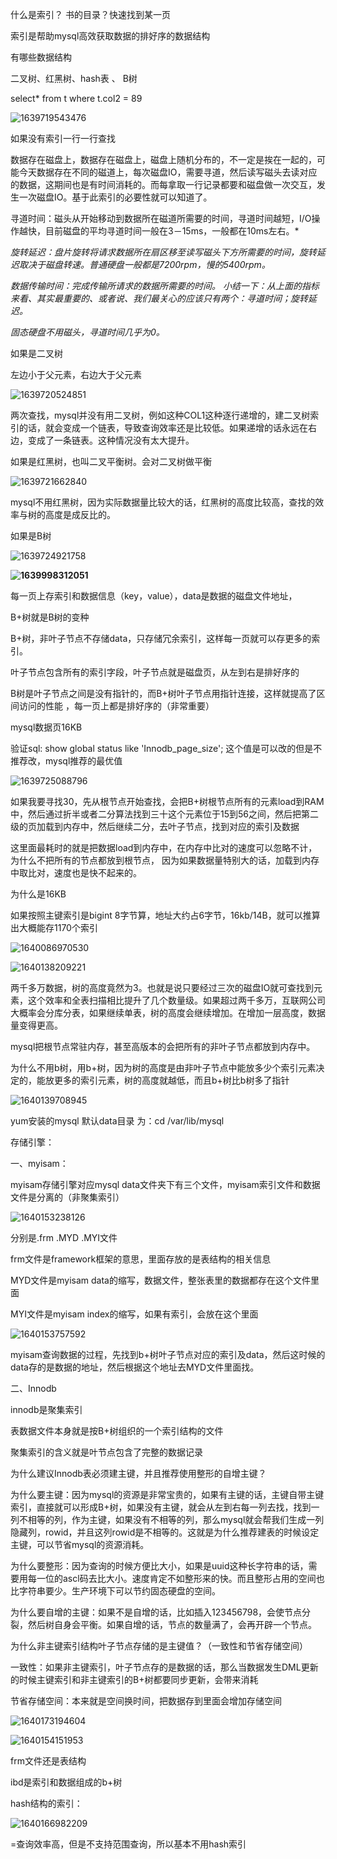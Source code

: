 什么是索引？ 书的目录？快速找到某一页

索引是帮助mysql高效获取数据的排好序的数据结构



有哪些数据结构

二叉树、红黑树、hash表 、 B树



select* from t where t.col2 = 89

![1639719543476](../image/1639719543476.png)

如果没有索引一行一行查找

数据存在磁盘上，数据存在磁盘上，磁盘上随机分布的，不一定是挨在一起的，可能今天数据存在不同的磁道上，每次磁盘IO，需要寻道，然后读写磁头去读对应的数据，这期间也是有时间消耗的。而每拿取一行记录都要和磁盘做一次交互，发生一次磁盘IO。基于此索引的必要性就可以知道了。



寻道时间：磁头从开始移动到数据所在磁道所需要的时间，寻道时间越短，I/O操作越快，目前磁盘的平均寻道时间一般在3－15ms，一般都在10ms左右。*

*旋转延迟：盘片旋转将请求数据所在扇区移至读写磁头下方所需要的时间，旋转延迟取决于磁盘转速。普通硬盘一般都是7200rpm，慢的5400rpm。*

*数据传输时间：完成传输所请求的数据所需要的时间。*
*小结一下：从上面的指标来看、其实最重要的、或者说、我们最关心的应该只有两个：寻道时间；旋转延迟。*

 *固态硬盘不用磁头，寻道时间几乎为0。* 



如果是二叉树

左边小于父元素，右边大于父元素

![1639720524851](../image/1639720524851.png)

两次查找，mysql并没有用二叉树，例如这种COL1这种逐行递增的，建二叉树索引的话，就会变成一个链表，导致查询效率还是比较低。如果递增的话永远在右边，变成了一条链表。这种情况没有太大提升。



如果是红黑树，也叫二叉平衡树。会对二叉树做平衡

![1639721662840](../image/1639721662840.png)

mysql不用红黑树，因为实际数据量比较大的话，红黑树的高度比较高，查找的效率与树的高度是成反比的。



如果是B树

![1639724921758](../image/1639724921758.png)

**![1639998312051](../image/1639998312051.png)**

每一页上存索引和数据信息（key，value），data是数据的磁盘文件地址，



B+树就是B树的变种

B+树，非叶子节点不存储data，只存储冗余索引，这样每一页就可以存更多的索引。

叶子节点包含所有的索引字段，叶子节点就是磁盘页，从左到右是排好序的

B树是叶子节点之间是没有指针的，而B+树叶子节点用指针连接，这样就提高了区间访问的性能 ，每一页上都是排好序的（非常重要）

mysql数据页16KB    

验证sql: show global status like 'Innodb_page_size'; 这个值是可以改的但是不推荐改，mysql推荐的最优值

![1639725088796](../image/1639725088796.png)

如果我要寻找30，先从根节点开始查找，会把B+树根节点所有的元素load到RAM中，然后通过折半或者二分算法找到三十这个元素位于15到56之间，然后把第二级的页加载到内存中，然后继续二分，去叶子节点，找到对应的索引及数据

这里面最耗时的就是把数据load到内存中，在内存中比对的速度可以忽略不计，为什么不把所有的节点都放到根节点， 因为如果数据量特别大的话，加载到内存中取比对，速度也是快不起来的。

为什么是16KB

如果按照主键索引是bigint 8字节算，地址大约占6字节，16kb/14B，就可以推算出大概能存1170个索引

![1640086970530](../image/1640086970530.png)

![1640138209221](../image/1640138209221.png)

两千多万数据，树的高度竟然为3。也就是说只要经过三次的磁盘IO就可查找到元素，这个效率和全表扫描相比提升了几个数量级。如果超过两千多万，互联网公司大概率会分库分表，如果继续单表，树的高度会继续增加。在增加一层高度，数据量变得更高。

mysql把根节点常驻内存，甚至高版本的会把所有的非叶子节点都放到内存中。



为什么不用b树，用b+树，因为树的高度是由非叶子节点中能放多少个索引元素决定的，能放更多的索引元素，树的高度就越低，而且b+树比b树多了指针

![1640139708945](../image/1640139708945.png)

yum安装的mysql 默认data目录 为：cd /var/lib/mysql



存储引擎：

一、myisam：

myisam存储引擎对应mysql data文件夹下有三个文件，myisam索引文件和数据文件是分离的（非聚集索引）

![1640153238126](../image/1640153238126.png)

分别是.frm .MYD .MYI文件

frm文件是framework框架的意思，里面存放的是表结构的相关信息

MYD文件是myisam data的缩写，数据文件，整张表里的数据都存在这个文件里面

MYI文件是myisam index的缩写，如果有索引，会放在这个里面

![1640153757592](../image/1640153757592.png)

myisam查询数据的过程，先找到b+树叶子节点对应的索引及data，然后这时候的data存的是数据的地址，然后根据这个地址去MYD文件里面找。



二、Innodb

innodb是聚集索引

表数据文件本身就是按B+树组织的一个索引结构的文件

聚集索引的含义就是叶节点包含了完整的数据记录

为什么建议Innodb表必须建主键，并且推荐使用整形的自增主键？

为什么要主键：因为mysql的资源是非常宝贵的，如果有主键的话，主键自带主键索引，直接就可以形成B+树，如果没有主键，就会从左到右每一列去找，找到一列不相等的列，作为主键，如果没有不相等的列，那么mysql就会帮我们生成一列隐藏列，rowid，并且这列rowid是不相等的。这就是为什么推荐建表的时候设定主键，可以节省mysql的资源消耗。

为什么要整形：因为查询的时候方便比大小，如果是uuid这种长字符串的话，需要用每一位的ascl码去比大小。速度肯定不如整形来的快。而且整形占用的空间也比字符串要少。生产环境下可以节约固态硬盘的空间。

为什么要自增的主键：如果不是自增的话，比如插入123456798，会使节点分裂，然后树自身会平衡。如果自增的话，节点的数量满了，会再开辟一个节点。



为什么非主键索引结构叶子节点存储的是主键值？（一致性和节省存储空间）

一致性：如果非主键索引，叶子节点存的是数据的话，那么当数据发生DML更新的时候主键索引和非主键索引的B+树都要同步更新，会带来消耗

节省存储空间：本来就是空间换时间，把数据存到里面会增加存储空间

![1640173194604](../image/1640173194604.png)

![1640154151953](../image/1640154151953.png)

frm文件还是表结构

ibd是索引和数据组成的b+树





hash结构的索引：

![1640166982209](../image/1640166982209.png)

=查询效率高，但是不支持范围查询，所以基本不用hash索引

